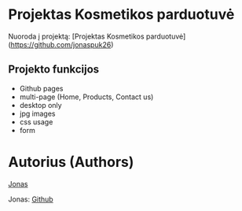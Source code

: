 # Projektas Kosmetikos parduotuvė

Nuoroda į projektą: [Projektas Kosmetikos parduotuvė]
(https://github.com/jonaspuk26)

## Projekto funkcijos
- Github pages
- multi-page (Home, Products, Contact us)
- desktop only
- jpg images
- css usage
- form

# Autorius (Authors)

[Jonas](https://github.com/jonaspuk26)

Jonas: [Github](https://github.com/jonaspuk26)